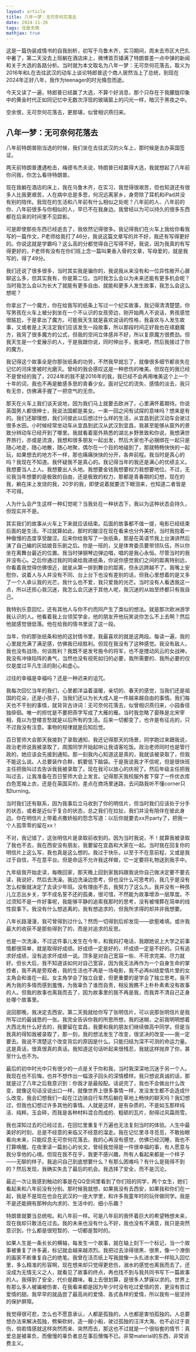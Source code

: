 ```yaml
---
layout: article
title: 八年一梦：无可奈何花落去
date: 2024-11-26
tags: 任是无情
mathjax: true
---
```

这是一篇伪装成情书的自我剖析，初写于乌鲁木齐，实习期间，周末去市区大巴扎中暑了，第二天没去上班躺在酒店床上，微博首页铺满了特朗普差一点中弹的新闻和关于大选的各路分析。当时就为本文取名为八年一梦：无可奈何花落去，取义为2016年和L在去往武汉的动车上谈论特郎普这个商人居然当上了总统，到现在2024年正好八年，我作为teenager的时光倏忽而逝。

今天又读了一遍，特郎普已经赢了大选，不算个好消息，那个只存在于我朦胧印象中的黄金时代正如同记忆中无数次浮现的玻璃窗上的闪光一样，暗沉于黑夜之中。

空余恨，无可奈何花落去，更那堪，似曾相识燕归来。

## 八年一梦：无可奈何花落去
八年前特朗普刚当选的时候，我们坐在去往武汉的火车上，那时候是去办英国签证。

两天前特朗普遭遇枪击，梅德韦杰夫说，特朗普已经赢得大选，我就想起了八年前你问我，你怎么看待特朗普。

现在我躺在酒店的床上，我在乌鲁木齐，在实习，我觉得很艰苦，但也知道还有很多人比我更艰苦，人在病中总是多思，何况远离家乡，身旁除了耳机和iPad并没有别的陪伴。我现在的生活和八年前有什么相似之处呢？八年前的人、八年前的你、八年前很多与你相似的人，早已不在我身边。我曾经以为可以持久的很多东西都在后来的时间里不见踪影。

可是即使那些东西已经逝去了，我依然记得很多。我记得我们在火车上我给你看我写的一篇作文，P老师给我打了46分，我说这篇文章写的并不好，我还有写得更好的。你说这就是学霸吗？这么高的分都觉得自己写得不好。我说，因为我真的有写得更好的，P老师有没有在你们班上念一篇叫果香入骨的文章，写母爱的，就是我写的，得了49分。

我们还说了很多很多，当时其实我是骗你的，我说我从来没有和一位异性敞开心扉聊这么多，但其实我有，你是第二位。当时我怎么会以为未来还能有更多机会呢？当时我怎么会以为长大了就能有更多自由、就能和更多人发生故事，我怎么会这么想呢？

你拿出了一个魔方，你在给我写的纸条上写过一个纪实故事，我记得清清楚楚。你写男孩在火车上被分到坐在一个不认识的女孩旁边，刚开始两人不说话，男孩感觉很尴尬，于是拿出了魔方。可能我天生就是喜欢说话的性格，我喜欢与人发生故事，又或者是上天注定我们应该发生一段故事，所以那段时间正好我也在琢磨魔方，我背了很多魔方的公式，但我的空间立体感并不好，所以复原魔方很费劲。但我天生是一个爱展示的人，于是我跟你说，同时伸出手，我来吧，然后我接过了你的魔方。

我记得这个故事全是你那张纸条的功劳，不然我早就忘了，就像很多细节都丧失在记忆的河床里被时光磨灭。曾经的我会感叹这是一种悲伤的唯美。但现在的我已经不是曾经的我了，2024年的我不是2016年的我，我已经不会再用唯美这个上一个十年的词，我也不再是敏感多思的青春少女。面对记忆的流失、感情的淡去，我只有无奈，仿佛满手握了一把空气的无奈。

那天在火车上我们谈天说地，因为我们马上就要去欧洲了，心里满怀着期待。你说英国男人都很绅士，我说法国都是美女。一来一回之间有试探的意味吗？想来是有的。我们还聊理想，我们问彼此以后想过什么样的生活，从宜昌到武汉动车会驶过很多水田。小时候经常坐动车从宜昌到武汉从武汉到宜昌，我甚至能够从窗外的景致分辨动车已经开到了哪里。我就看着窗外熟悉的湖北乡野景致和你说，我想满世界旅行，亦或是流浪，我想和很多朋友一起出发，然后大家也不必捆绑在一起只是随心地走，随心地散，随心地聚，偶尔在一个目的地碰到了，那就畅畅快快的一起玩，如果想去的地方不一样，那也痛痛快快的分开，各奔前程。我当时是真心的吗？我现在不知道。我怀疑我不是真心的。我记得当年的我还是满心的优绩主义。我想要当人上人。我想要出人头地。我想要金钱我想要权力我想要地位。不过，无论我当年想要的是极致的自由，还是极致的权力，那都是青春期的幻想，现在的我，躺在床上发烧的我，20岁的我，即使说着就要流下眼泪来，也知道二者皆是不可得。

人为什么会产生这样一种幻觉呢？当我处在一种状态下，我以为这种状态会持久，但现实并不是。

其实我们的故事从火车上下来就应该结束。后面的故事都不值一提，电影已经结束后面的是生活。不过就算如此，那时的酸涩在现在看来也分外美好。当时我抱着一种傲慢的态度享受酸涩。后来你给我写了一张纸条，那是在英语节我上台演讲然后演了自己编的灰姑娘音乐剧之后。你是一班的，又是体育委员要带领队伍，所以你坐在离舞台最近的位置。我当时弹钢琴边弹边唱，唱的是我心永恒。尽管当时的我并没有心。之后你通过我的同桌给我递纸条，你说你感觉我们之间的距离特别远，你看着我觉得仿佛很近，就是从第一排到舞台的距离，但永远跨越不了。我嘴上安慰你，说着人与人并没有不同、台上台下也没有差别的话，但我心里想着的是又多了一个人承认我的光芒。我什么也不爱，我只爱我的光芒。当时没有人看透我这一点，所以还担心我沉迷，我怎么会沉迷于其他人呢，我沉迷的从始至终都只有我自己。

我特别乐意回忆，还有其他人与你不约而同产生了类似的想法。就是那次欧洲游学我认识的人。他看着我上台领奖学金，他的朋友开他玩笑说你怎么不上去啊？然后他就感觉很低落。他在给我的情书里说了这一段。

当年，你的那张纸条和他的这封情书里，我最喜欢的就是这两段。每读一遍，我的心里就充满了满足感，仿佛我已经胜利。但现在我没有了这种感觉。我没有敌人，我也没有战场，何谈胜利？我既不是发号施令的将军，也不是搅动风云的女战神，我没有冲锋陷阵的勇气，当然也没有视死如归的必要，我所需要的、我所必要的仅仅是度过平凡生活的耐心和虚心。

过往的幸福是幸福吗？还是一种迟来的诅咒。

我每次回忆当年的我们，心里都洋溢着温暖，亲切的、春天的感觉，当我们还是祖国的花朵，还是小孩子，当我们还以为长大成人是一件越来越自由的事情。我们每天也不干别的事情，就背背古诗词：无可奈何花落去，似曾相识燕归来，小园香径独徘徊。唯一的担忧是不要把燕字写成了大雁的雁。当时我忽略了晏殊是北宋宰相，竟以为登楼言愁就是以后所有的生活。后来一切都变了，也许是有征兆的，只不过我没有注意。事物的规律就是后知后觉。

百日誓师大会那天我接到了录取通知，我还记得那天的场景，同学跑过来跟我说，政治老师说我被录取了，周围同学开始起哄让我请客吃饭。政治老师同时也是管行政的，她应该会先接到通知。那一刻我内心知道这是真的，我就该被录取了，但我不能这么说。人总要装作合群，鹤要低下脑袋。于是我说我才不信呢，但是很快班主任把我叫过去告诉我我被录取了。现在我可以放心的庆祝了。然后年级主任把我叫过去，让我准备在百日誓师大会上发言。记得那天我校服外套下穿了一件优衣库白色宽袖上衣，还是在英国买的，差点在商场里迷路，去问路我听不懂corner只知turning。

当时我们还有联系，因为我事后立马收到了你的明信片，但当时我们应该处于分手的状态，或者是近似于复合的状态，总之我们在拉扯，我们并没有陪伴在彼此身边。你在明信片上带着点撒娇般的怨念写道：以后你就要去xx开party了，把我一个人孤零零的留在xx！

不对，我记错了，这张明信片是录取前收到的。因为当时我说，不！就算我被录取了我也不去，我在西安没有朋友，我要留在宜昌和大家在一起。当时我在回复你的明信片上这么写，我也真是这么想的。我过于快乐，以至于不在意前程，又或是我过于自信，不在意平台。但是命运不允许我这样做，它一定要将礼物送到我手中。

九年级我开始走读，每晚回家，那天晚上回到家我妈跟我说你自己做决定要不要去读，我说好，然后去洗澡。我边洗澡边思考，但也没什么可思考的，我几乎是没有怎么权衡就决定了去读少年班。没有理由不去，我努力了这么久。我并没有一种孩儿立志出乡关，学不成名誓不还的孤勇，很可惜，不然能为故事增添一层厚度。不过须知不是一件好事呢，我能够平静的追索我那时的思考，没有被埋葬在简单的线性叙事下。我没有什么想逃离的，我有想追求的，但我所求得的却并非我想要。

八年长路漫漫，我可曾得到过什么？然而一切得到后却发现——欲壑难填。或许我最大的收获不是那些得到了的，而是对追求的反思。

也是一次洗澡，不过这件事儿发生在今年，和我妈打电话，我跟她说上大学之前事情都很简单，就是取得好成绩。好成绩一定是好的，坏成绩一定是不好的。只有追求好成绩，没有追求坏成绩一说。顶多是对自己宽容一些、不苛求完美、尽力就好。但长大后，我不知道该如何对自己宽容，因为我无法再作为一个自身生命的掌控者，我不再是旁观者，我的生活也不再是一场电影，我不必再纠结爱情片里的女主角会和谁在一起。女主角学会了独立自爱，但更重要的是学会了独立思考。我不再为我的多情而感到羞愧，为我辜负了谁而自责，相反我瞧不上朴朴素素没有故事的人。但我的故事也离我而去了，因为故事里的我不再是我，而我弄不清自己正身处哪个故事里。

说回那晚，我决定去西安。第二天我就给你写了张明信片，可以说那张明信片是我所写过的最诚恳的一张。我完全告诉你我的所思所想，我的迷糊，之前我明明想着大西北有什么好去的，我要留在宜昌，我要和我的朋友们继续做高中同学。但是当我真的得知我被录取了，那一刻，我的想法发生了改变，很坚决的改变——我一定要去。我说不清楚这个改变背后的原因是什么。只能归结为深不可测的命运力量。这是真话，很真很真的真话。我知道这句话听起来很残忍，我就这样抛弃了你，甚至什么也不为。

最后的初中时光中只有很少的一点是关于你和我，当时我深深地沉迷于另一个人。我现在也不后悔，也并不想作出一幅浪子回头的深情模样。我只想说真诚的话，那就是过了八年之后我意识到：你我才是最般配。话说完了，我也不会做出什么改变，就像这句话没说出口一样，就像世界上很多事情一样，发没发生都不会造成什么改变。我会幻想我们一起在江边骑自行车然后躺在草地上畅快的聊天吗？我幻想过，但我也幻想过许多其他的事情。人就是这样，是有杂质的，不是如玉那样纯洁、纯粹。玉会碎，而我是各种材料混合而成的、粗砺的瓦片，耐得过风霜雨雪。

我也深知过去的已经过去，在回忆里重复千万遍也无法复刻当时的体验。人生中最美好的时刻，总是不经意的来临又不经意的溜走。我在记忆里寻寻觅觅，不敢抬眼看向未来，只能叹息无可奈何花落去，我的心再没有感觉，仿佛已经沉睡，我也不打算唤醒。在夜里读一篇剖心的长文，曾经我觉得是一件很幸福的事，有人愿意与我分享他的心境。但现在我不在乎，我更不感兴趣，所有人看起来都是一个样子——无聊的样子。我追问自己到底想要什么？有那么困难吗？有什么是我得不到的？然后发现，我确实失去了最后的机会。我选择了安全，而不是沉沦。

最近一次让我感到触动的事是在QQ空间里看到了你们班的同学，两个女生，她们看起来和八年前没有分别。那时候我就想，如果我没有去西安，如果我和你们在一起，我是不是现在也会在武汉的一座大学里，和许多我童年时的玩伴做同学。我是不是还能拥有那种向内求的、生活中的、细小乐趣？

特朗普就要当总统啦。和八年前一样。可是八年前的我怀着巨大的希望畅想未来，现在我却只敢活在过去。我的未来也没有什么不好，我也没有不满意，我只是突然意识到，什么都是很短暂的、一切都是暂时的。

如果人生是一条长长的横轴，每发生一个故事，就在轴上刻下一个标记，当一个故事被重复了许多遍，标记就会越来越浓烈。我把过去涂得很黑、很黑，像一个潦倒的画家不断重复自己的绝笔。我曾在活页纸上写我就像一头扎进水里一样陷入回忆里，多么精准的形容啊，现在想来却只觉得更悲伤，溺水的感觉也离我而去了。还没成为无情无义之人，就看见了故事的终点，再也找不到与我共同书写下一篇故事的人。我得到了安全，代价是趣味。看上去很划算，是很多人梦寐以求的。世界上有那么多人被骗被伤害，在我看来都是因为年少时没有吃过爱情的苦，更没有尝过爱情的甜。我早早的就品尝了最高尚的爱情、各式各样的爱情，所以我有一层坚持的保护屏障。

我觉得很可悲，怎么也不愿意承认，人都是孤独的，人也都是害怕孤独的。人总要想办法来解决孤独，劈柴砍树，造一艘小船，驶过孤独的汪洋大海。也不必过于哀伤，倘若情感就这样突然而来、突然而去，那这也不过就是一个很俗套的情节：真爱总是被辜负，而傲慢的辜负者总在事后懊悔不已。非常material的东西、非常消费主义。


